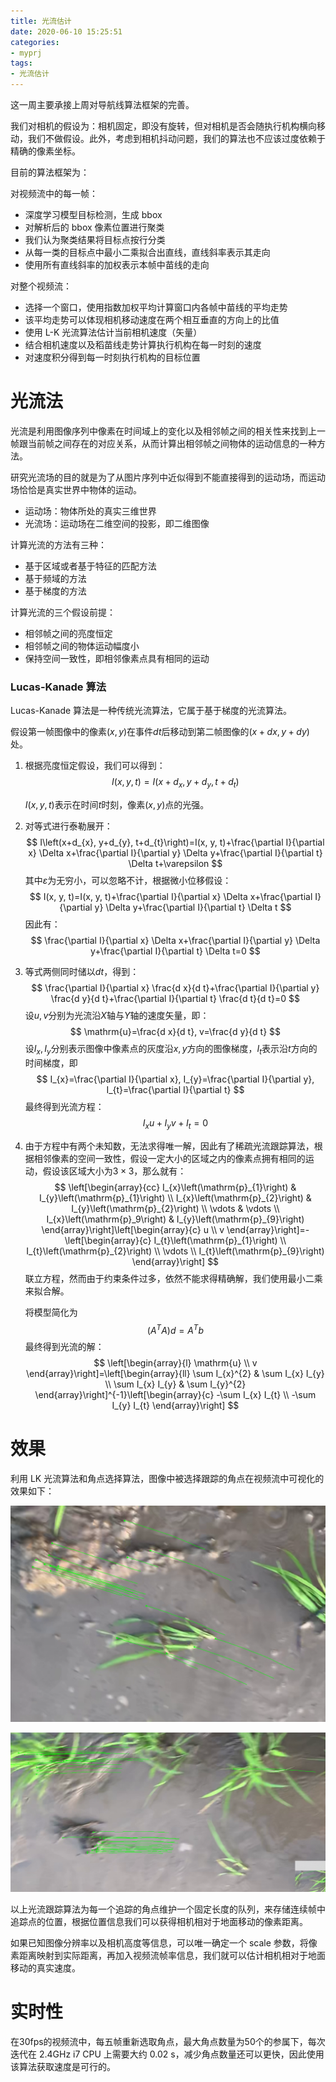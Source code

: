 ```yaml
---
title: 光流估计
date: 2020-06-10 15:25:51
categories:
- myprj
tags:
- 光流估计
---
```




这一周主要承接上周对导航线算法框架的完善。

我们对相机的假设为：相机固定，即没有旋转，但对相机是否会随执行机构横向移动，我们不做假设。此外，考虑到相机抖动问题，我们的算法也不应该过度依赖于精确的像素坐标。

目前的算法框架为：

对视频流中的每一帧：

- 深度学习模型目标检测，生成 bbox
- 对解析后的 bbox 像素位置进行聚类
- 我们认为聚类结果将目标点按行分类
- 从每一类的目标点中最小二乘拟合出直线，直线斜率表示其走向
- 使用所有直线斜率的加权表示本帧中苗线的走向

对整个视频流：

- 选择一个窗口，使用指数加权平均计算窗口内各帧中苗线的平均走势
- 该平均走势可以体现相机移动速度在两个相互垂直的方向上的比值
- 使用 L-K 光流算法估计当前相机速度（矢量）
- 结合相机速度以及稻苗线走势计算执行机构在每一时刻的速度
- 对速度积分得到每一时刻执行机构的目标位置

# 光流法

光流是利用图像序列中像素在时间域上的变化以及相邻帧之间的相关性来找到上一帧跟当前帧之间存在的对应关系，从而计算出相邻帧之间物体的运动信息的一种方法。

研究光流场的目的就是为了从图片序列中近似得到不能直接得到的运动场，而运动场恰恰是真实世界中物体的运动。

- 运动场：物体所处的真实三维世界
- 光流场：运动场在二维空间的投影，即二维图像

计算光流的方法有三种：

- 基于区域或者基于特征的匹配方法
- 基于频域的方法
- 基于梯度的方法

计算光流的三个假设前提：

- 相邻帧之间的亮度恒定
- 相邻帧之间的物体运动幅度小
- 保持空间一致性，即相邻像素点具有相同的运动

### Lucas-Kanade 算法

Lucas-Kanade 算法是一种传统光流算法，它属于基于梯度的光流算法。

假设第一帧图像中的像素$(x, y)$在事件$dt$后移动到第二帧图像的$(x+d x, y+d y)$处。

1. 根据亮度恒定假设，我们可以得到：
   $$
   I(x, y, t)=I\left(x+d_{x}, y+d_{y}, t+d_{t}\right)
   $$
   

   $I(x, y, t)$表示在时间$t$时刻，像素$(x,y)$点的光强。

2. 对等式进行泰勒展开：
   $$
   I\left(x+d_{x}, y+d_{y}, t+d_{t}\right)=I(x, y, t)+\frac{\partial I}{\partial x} \Delta x+\frac{\partial I}{\partial y} \Delta y+\frac{\partial I}{\partial t} \Delta t+\varepsilon
   $$
   其中$\varepsilon$为无穷小，可以忽略不计，根据微小位移假设：
   $$
   I(x, y, t)=I(x, y, t)+\frac{\partial I}{\partial x} \Delta x+\frac{\partial I}{\partial y} \Delta y+\frac{\partial I}{\partial t} \Delta t
   $$
   因此有：
   $$
   \frac{\partial I}{\partial x} \Delta x+\frac{\partial I}{\partial y} \Delta y+\frac{\partial I}{\partial t} \Delta t=0
   $$

3. 等式两侧同时储以$dt$，得到：
   $$
   \frac{\partial I}{\partial x} \frac{d x}{d t}+\frac{\partial I}{\partial y} \frac{d y}{d t}+\frac{\partial I}{\partial t} \frac{d t}{d t}=0
   $$
   设$u,v$分别为光流沿$X$轴与$Y$轴的速度矢量，即：
   $$
   \mathrm{u}=\frac{d x}{d t}, v=\frac{d y}{d t}
   $$
   设$I_x,I_y$分别表示图像中像素点的灰度沿$x,y$方向的图像梯度，$I_t$表示沿$t$方向的时间梯度，即
   $$
   I_{x}=\frac{\partial I}{\partial x}, I_{y}=\frac{\partial I}{\partial y}, I_{t}=\frac{\partial I}{\partial t}
   $$
   最终得到光流方程：
   $$
   I_{x} u+I_{y} v+I_{t}=0
   $$

4. 由于方程中有两个未知数，无法求得唯一解，因此有了稀疏光流跟踪算法，根据相邻像素的空间一致性，假设一定大小的区域之内的像素点拥有相同的运动，假设该区域大小为$3\times 3$，那么就有：
   $$
   \left[\begin{array}{cc}
   I_{x}\left(\mathrm{p}_{1}\right) & I_{y}\left(\mathrm{p}_{1}\right) \\
   I_{x}\left(\mathrm{p}_{2}\right) & I_{y}\left(\mathrm{p}_{2}\right) \\
   \vdots & \vdots \\
   I_{x}\left(\mathrm{p}_9\right) & I_{y}\left(\mathrm{p}_{9}\right)
   \end{array}\right]\left[\begin{array}{c}
   u \\
   v
   \end{array}\right]=-\left[\begin{array}{c}
   I_{t}\left(\mathrm{p}_{1}\right) \\
   I_{t}\left(\mathrm{p}_{2}\right) \\
   \vdots \\
   I_{t}\left(\mathrm{p}_{9}\right)
   \end{array}\right]
   $$
   联立方程，然而由于约束条件过多，依然不能求得精确解，我们使用最小二乘来拟合解。

   将模型简化为
   $$
   \left(A^{T} A\right) d=A^{T} b
   $$
   最终得到光流的解：
   $$
   \left[\begin{array}{l}
   \mathrm{u} \\
   v
   \end{array}\right]=\left[\begin{array}{ll}
   \sum I_{x}^{2} & \sum I_{x} I_{y} \\
   \sum I_{x} I_{y} & \sum I_{y}^{2}
   \end{array}\right]^{-1}\left[\begin{array}{c}
   -\sum I_{x} I_{t} \\
   -\sum I_{y} I_{t}
   \end{array}\right]
   $$

# 效果

利用 LK 光流算法和角点选择算法，图像中被选择跟踪的角点在视频流中可视化的效果如下：

![image-20200614220104218](光流估计/image-20200614220104218.png)

![image-20200614220122196](光流估计/image-20200614220122196.png)

以上光流跟踪算法为每一个追踪的角点维护一个固定长度的队列，来存储连续帧中追踪点的位置，根据位置信息我们可以获得相机相对于地面移动的像素距离。

如果已知图像分辨率以及相机高度等信息，可以唯一确定一个 scale 参数，将像素距离映射到实际距离，再加入视频流帧率信息，我们就可以估计相机相对于地面移动的真实速度。

# 实时性

在30fps的视频流中，每五帧重新选取角点，最大角点数量为50个的参属下，每次迭代在 2.4GHz i7 CPU 上需要大约 0.02 s，减少角点数量还可以更快，因此使用该算法获取速度是可行的。